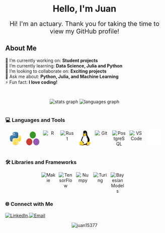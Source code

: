 <h1 align="center"> Hello, I'm Juan  </h1>


<!-- Breve introducción -->
<div align="center" style="font-size: 20px;">
  Hi! I'm an actuary. Thank you for taking the time to view my GitHub profile!
</div>

<!-- Sección About Me -->
<h2>About Me</h2>

<ul style="list-style-type: none; padding: 0;">
  <li>🔭 I’m currently working on: <strong>Student projects</strong></li>
  <li>🌱 I’m currently learning: <strong>Data Science, Julia and Python</strong></li>
  <li>👯 I’m looking to collaborate on: <strong>Exciting projects</strong></li>
  <li>💬 Ask me about: <strong>Python, Julia, and Machine Learning</strong></li>
  <li>⚡ Fun fact: <strong>I love coding!</strong></li>
</ul>

#

<div align="center">
  <img src="https://github-readme-stats.vercel.app/api?username=juan15377&hide_title=false&hide_rank=false&show_icons=true&include_all_commits=true&count_private=true&disable_animations=false&theme=dracula&locale=en&hide_border=false&order=1" height="150" alt="stats graph"  />
  <img src="https://github-readme-stats.vercel.app/api/top-langs?username=juan15377&locale=en&hide_title=false&layout=compact&card_width=320&langs_count=5&theme=dracula&hide_border=false&order=2" height="150" alt="languages graph"  />
</div>

#

<!-- STACK -->
<h3 align="left">💻 Languages and Tools</h3>
<div align="center" style="display: flex; flex-wrap: wrap; justify-content: center; gap: 10px;">
  <img src="https://raw.githubusercontent.com/devicons/devicon/master/icons/python/python-original.svg" width="45px" alt="Python">
  <img src="https://raw.githubusercontent.com/JuliaLang/julia-logo-graphics/13d22895e5cc62d12750760f853efa5f29e33baa/images/julia-dots.svg" width="45px" alt="Julia">
  <img src="https://www.vectorlogo.zone/logos/r-project/r-project-icon.svg" width="45px" alt="R">
  <img src="https://icons.veryicon.com/png/o/business/vscode-program-item-icon/rust-1.png" width="45px" alt="Rust">
  <img src="https://raw.githubusercontent.com/devicons/devicon/master/icons/linux/linux-original.svg" width="45px" alt="Linux">
  <img src="https://www.vectorlogo.zone/logos/git-scm/git-scm-icon.svg" width="45px" alt="Git">
  <img src="https://cdn.jsdelivr.net/gh/devicons/devicon@latest/icons/postgresql/postgresql-original-wordmark.svg" width="45px" alt="PostgreSQL">
  <img src="https://cdn.jsdelivr.net/gh/devicons/devicon@latest/icons/vscode/vscode-original-wordmark.svg" width="45px" alt="VS Code">
  <img src="https://raw.githubusercontent.com/Delta456/Delta456/master/img/github.png" width="45px" alt="GitHub">
</div>

#

<!-- LIBRARIES AND FRAMEWORKS -->
<h3 align="left">🛠 Libraries and Frameworks</h3>
<div align="center" style="display: flex; flex-wrap: wrap; justify-content: center; gap: 10px;">
  <img src="https://docs.makie.org/stable/logo.svg" width="45px" alt="Makie">
  <img src="https://avatars.githubusercontent.com/u/15658638?s=200&v=4" width="45px" alt="TensorFlow">
  <img src="https://raw.githubusercontent.com/numpy/numpy/83c34d57e26e25f8ec69995bc2228f07ff21efab/branding/logo/logomark/numpylogoicon.svg" width="45px" alt="Numpy">
  <img src="https://avatars.githubusercontent.com/u/26261527?s=48&v=4" width="45px" alt="Turing">
  <img src="https://user-images.githubusercontent.com/315810/92159303-30d41100-edfb-11ea-8107-1c5352202571.png" width="45px" alt="Bayesian Models">


#
</div>

<!-- CONNECT WITH ME -->
<h3 align="left">🌐 Connect with Me</h3>
<p align="left">
  <a href="https://www.linkedin.com/in/venegas-flores-juan-0a9910213/" target="_blank">
    <img align="center" src="https://raw.githubusercontent.com/rahuldkjain/github-profile-readme-generator/master/src/images/icons/Social/linked-in-alt.svg" alt="LinkedIn" height="30" width="40" />
  </a>
  <a href="mailto:juan1092jesus543@gmail.com" target="_blank">
    <img align="center" src="https://imgs.search.brave.com/Bnb4HfR5pPTgjOPDZPQW5ASq1q5FjaAOBpjVldgw_7g/rs:fit:500:0:1:0/g:ce/aHR0cHM6Ly9zdGF0/aWMudmVjdGVlenku/Y29tL3N5c3RlbS9y/ZXNvdXJjZXMvdGh1/bWJuYWlscy8wMjIv/NDg0LzUwOC9zbWFs/bC9nb29nbGUtbWFp/bC1nbWFpbC1pY29u/LWxvZ28tc3ltYm9s/LWZyZWUtcG5nLnBu/Zw" alt="Email" height="30" width="40" />
  </a>
</p>

<p align="center">
  <img src="https://komarev.com/ghpvc/?username=juan15377&label=Profile%20views&color=0e75b6&style=flat" alt="juan15377" />
</p>



